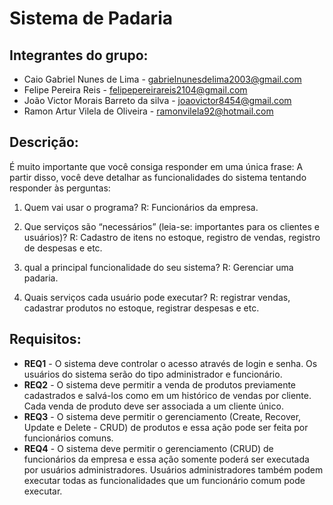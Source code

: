 # Sistema de Padaria


## Integrantes do grupo:
 * Caio Gabriel Nunes de Lima - gabrielnunesdelima2003@gmail.com
 * Felipe Pereira Reis  -  felipepereirareis2104@gmail.com
 * João Victor Morais Barreto da silva  - joaovictor8454@gmail.com
 * Ramon Artur Vilela de Oliveira - ramonvilela92@hotmail.com

## Descrição:
É muito importante que você consiga responder em uma única frase:
A partir disso, você deve detalhar as funcionalidades do sistema tentando responder às perguntas:

 1. Quem vai usar o programa?
   R: Funcionários da empresa.

 2. Que serviços são “necessários” (leia-se: importantes para os clientes e usuários)?
   R: Cadastro de itens no estoque, registro de vendas, registro de despesas e etc.

 3.  qual a principal funcionalidade do seu sistema?
   R: Gerenciar uma padaria.

 4. Quais serviços cada usuário pode executar? 
   R: registrar vendas, cadastrar produtos no estoque, registrar despesas e etc.

## Requisitos:
 * **REQ1** - O sistema deve controlar o acesso através de login e senha. Os usuários do sistema serão do tipo administrador e funcionário.
 * **REQ2** - O sistema deve permitir a venda de produtos previamente cadastrados e salvá-los como em um histórico de vendas por cliente. Cada venda de produto deve ser associada a um cliente único.
 * **REQ3** - O sistema deve permitir o gerenciamento (Create, Recover, Update e Delete - CRUD) de produtos e essa ação pode ser feita por funcionários comuns.
 * **REQ4** - O sistema deve permitir o gerenciamento (CRUD) de funcionários da empresa e essa ação somente poderá ser executada por usuários administradores. Usuários administradores também podem executar todas as funcionalidades que um funcionário comum pode executar.
